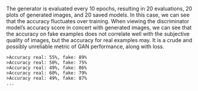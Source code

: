 
The generator is evaluated every 10 epochs, resulting in 20 evaluations, 20 plots of generated
images, and 20 saved models. In this case, we can see that the accuracy fluctuates over training.
When viewing the discriminator model’s accuracy score in concert with generated images, we
can see that the accuracy on fake examples does not correlate well with the subjective quality
of images, but the accuracy for real examples may. It is a crude and possibly unreliable metric
of GAN performance, along with loss.

```
>Accuracy real: 55%, fake: 89%
>Accuracy real: 50%, fake: 75%
>Accuracy real: 49%, fake: 86%
>Accuracy real: 60%, fake: 79%
>Accuracy real: 49%, fake: 87%
...
```
